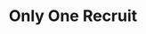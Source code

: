---
title: Only One Recruit
categories: gamejam
layout: project
post-image: " "
description: 
islegacy: true
tags:
---